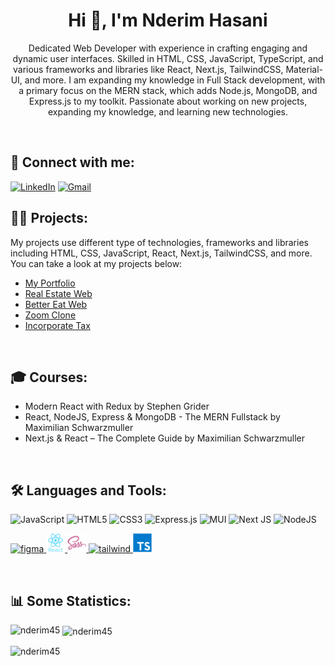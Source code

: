 <h1 align="center">Hi 👋, I'm Nderim Hasani</h1>
<p align="center">Dedicated Web Developer with experience in crafting engaging and dynamic user interfaces. Skilled in HTML, CSS, JavaScript, TypeScript, and various frameworks and libraries like React, Next.js, TailwindCSS, Material-UI, and more. I am expanding my knowledge in Full Stack development, with a primary focus on the MERN stack, which adds Node.js, MongoDB, and Express.js to my toolkit. Passionate about working on new projects, expanding my knowledge, and learning new technologies.</p>
</br>

<h2 align="left">🔗 Connect with me:</h2>

[![LinkedIn](https://img.shields.io/badge/LinkedIn-%230077B5.svg?logo=linkedin&logoColor=white)](https://linkedin.com/in/nderimhasani) [![Gmail](https://img.shields.io/badge/-nderim258@gmail.com-c14438?style=flat-square&amp;logo=Gmail&amp;logoColor=white&amp;link=mailto:nderim258@gmail.com)](mailto:nderim258@gmail.com)


<h2 align="left">👨‍💻 Projects:</h2>
<span>My projects use different type of technologies, frameworks and libraries including HTML, CSS, JavaScript, React, Next.js, TailwindCSS, and more. You can take a look at my projects below: </br></span>



<ul>
    <li>
      <a href="https://github.com/Nderim45/portfolio">My Portfolio</a> 
    </li>
    <li>
      <a href="https://github.com/Nderim45/estate-frontend/">Real Estate Web</a> 
    </li>
    <li>
      <a href="https://github.com/Nderim45/better-eat">Better Eat Web</a> 
    </li>
  <li>
      <a href="https://github.com/Nderim45/zoom-clone">Zoom Clone</a> 
    </li>
  <li>
      <a href="https://github.com/Nderim45/incorporate-tax">Incorporate Tax</a> 
    </li>
</ul>
</br>

<h2 align="left">🎓 Courses:</h2>

<ul>
    <li>
      <span>Modern React with Redux by Stephen Grider</span> 
    </li>
    <li>
      <span>React, NodeJS, Express & MongoDB - The MERN Fullstack by Maximilian Schwarzmuller</span>  
    </li>
    <li>
      <span>Next.js & React – The Complete Guide by Maximilian Schwarzmuller </span> 
    </li>

</ul>
</ul>
</br>

<h2 align="left">🛠️ Languages and Tools:</h2>

![JavaScript](https://img.shields.io/badge/javascript-%23323330.svg?style=for-the-badge&logo=javascript&logoColor=%23F7DF1E) ![HTML5](https://img.shields.io/badge/html5-%23E34F26.svg?style=for-the-badge&logo=html5&logoColor=white) ![CSS3](https://img.shields.io/badge/css3-%231572B6.svg?style=for-the-badge&logo=css3&logoColor=white) ![Express.js](https://img.shields.io/badge/express.js-%23404d59.svg?style=for-the-badge&logo=express&logoColor=%2361DAFB) ![MUI](https://img.shields.io/badge/MUI-%230081CB.svg?style=for-the-badge&logo=mui&logoColor=white) ![Next JS](https://img.shields.io/badge/Next-black?style=for-the-badge&logo=next.js&logoColor=white) ![NodeJS](https://img.shields.io/badge/node.js-6DA55F?style=for-the-badge&logo=node.js&logoColor=white)


<p align="left"> <a href="https://www.figma.com/" target="_blank" rel="noreferrer"> <img src="https://www.vectorlogo.zone/logos/figma/figma-icon.svg" alt="figma" width="30" height="30"/> </a> <a href="https://reactjs.org/" target="_blank" rel="noreferrer"> <img src="https://raw.githubusercontent.com/devicons/devicon/master/icons/react/react-original-wordmark.svg" alt="react" width="30" height="30"/> </a> <a href="https://sass-lang.com" target="_blank" rel="noreferrer"> <img src="https://raw.githubusercontent.com/devicons/devicon/master/icons/sass/sass-original.svg" alt="sass" width="30" height="30"/> </a> <a href="https://tailwindcss.com/" target="_blank" rel="noreferrer"> <img src="https://www.vectorlogo.zone/logos/tailwindcss/tailwindcss-icon.svg" alt="tailwind" width="30" height="30"/> </a> <a href="https://www.typescriptlang.org/" target="_blank" rel="noreferrer"> <img src="https://raw.githubusercontent.com/devicons/devicon/master/icons/typescript/typescript-original.svg" alt="typescript" width="30" height="30"/> </a> </p>

</br>

<h2 align="left">📊 Some Statistics:</h2>

<p><img align="left" src="https://github-readme-stats.vercel.app/api/top-langs?username=nderim45&show_icons=true&locale=en&layout=compact" alt="nderim45" /></p>

<p>&nbsp;<img align="center" src="https://github-readme-stats.vercel.app/api?username=nderim45&show_icons=true&locale=en" alt="nderim45" /></p>

<p><img align="center" src="https://github-readme-streak-stats.herokuapp.com/?user=nderim45&" alt="nderim45" /></p>
